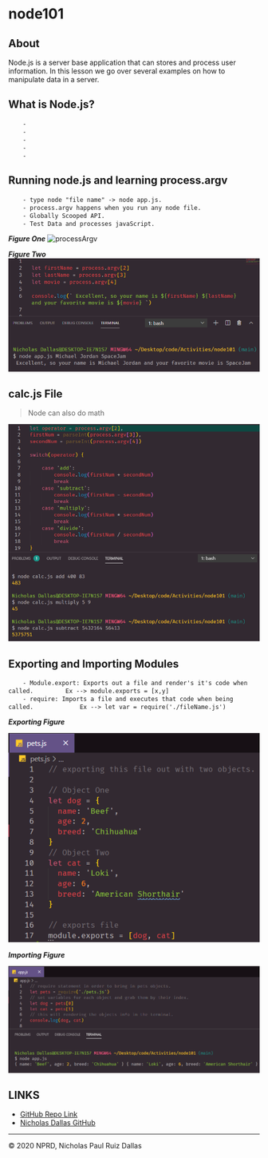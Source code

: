 # node101

## About
Node.js is a server base application that can stores and process user information. In this lesson we go over several examples on how to manipulate data in a server.

## What is Node.js?

```
    -
    -
    -
    -
    -

```

## Running node.js and learning process.argv 

```
    - type node "file name" -> node app.js.
    - process.argv happens when you run any node file. 
    - Globally Scooped API. 
    - Test Data and processes javaScript. 

```

***Figure One***
![processArgv](./media/processArgv.gif)

***Figure Two***
![consoleLogTerm](./media/consoleLogTerm.PNG)

## calc.js File

> Node can also do math 

![calc](./media/calc.js.PNG)

## Exporting and Importing Modules

```
    - Module.export: Exports out a file and render's it's code when called.         Ex --> module.exports = [x,y]
    - require: Imports a file and executes that code when being called.             Ex --> let var = require('./fileName.js')
```
***Exporting Figure***

![pets](./media/pets.PNG)

***Importing Figure***

![app](./media/app.PNG)


## LINKS

- [GitHub Repo Link](https://github.com/nicholasd-uci/node101)
- [Nicholas Dallas GitHub](https://github.com/nicholasd-uci)

- - -
© 2020 NPRD, Nicholas Paul Ruiz Dallas